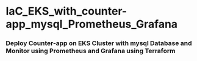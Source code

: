 # IaC_EKS_with_counter-app_mysql_Prometheus_Grafana
### Deploy Counter-app on EKS Cluster with mysql Database and Monitor using Prometheus and Grafana using Terraform
